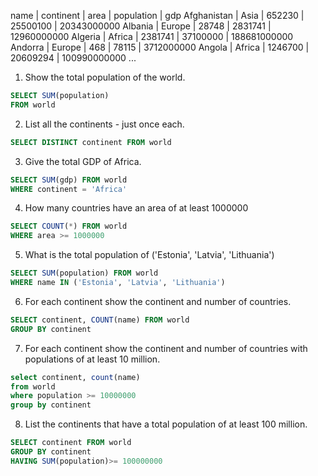 name | continent | area | population | gdp
Afghanistan | Asia | 652230 | 25500100 | 20343000000
Albania | Europe | 28748 | 2831741 | 12960000000
Algeria | Africa | 2381741 | 37100000 | 188681000000
Andorra | Europe | 468 | 78115 | 3712000000
Angola | Africa | 1246700 | 20609294 | 100990000000
...

1. Show the total population of the world.

```sql
SELECT SUM(population)
FROM world
```

2. List all the continents - just once each.

```sql
SELECT DISTINCT continent FROM world
```

3. Give the total GDP of Africa.

```sql
SELECT SUM(gdp) FROM world
WHERE continent = 'Africa'
```
4. How many countries have an area of at least 1000000

```sql
SELECT COUNT(*) FROM world
WHERE area >= 1000000
```

5. What is the total population of ('Estonia', 'Latvia', 'Lithuania')

```sql
SELECT SUM(population) FROM world
WHERE name IN ('Estonia', 'Latvia', 'Lithuania')
```

6. For each continent show the continent and number of countries.

```sql
SELECT continent, COUNT(name) FROM world
GROUP BY continent
```

7. For each continent show the continent and number of countries with populations
 of at least 10 million.

```sql
select continent, count(name)
from world
where population >= 10000000
group by continent
```

8. List the continents that have a total population of at least 100 million.

```sql
SELECT continent FROM world
GROUP BY continent
HAVING SUM(population)>= 100000000
```
